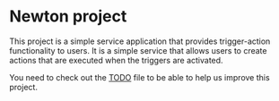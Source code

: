 # Newton project

This project is a simple service application that provides trigger-action functionality to users. It is a simple service that allows users to create actions that are executed when the triggers are activated.

You need to check out the [TODO](./TODO.md) file to be able to help us improve this project.

